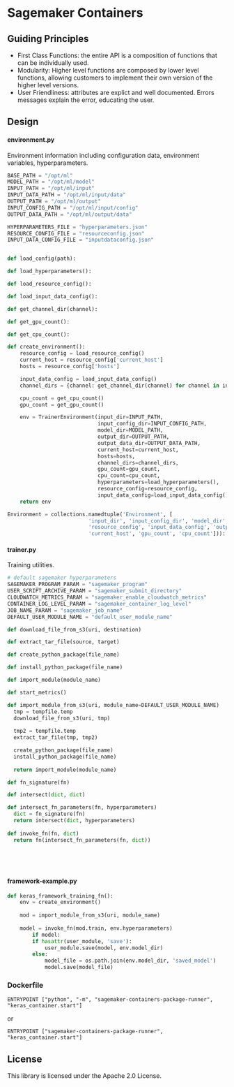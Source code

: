 # Sagemaker Containers

## Guiding Principles
- First Class Functions: the entire API is a composition of functions that can be individually used.
- Modularity:  Higher level functions are composed by lower level functions, allowing customers to implement their own version of the higher level versions.
- User Friendliness: attributes are explict and well documented. Errors messages explain the error, educating the user.

## Design

#### environment.py
Environment information including configuration data, environment variables, hyperparameters.

```python
BASE_PATH = "/opt/ml"
MODEL_PATH = "/opt/ml/model"
INPUT_PATH = "/opt/ml/input"
INPUT_DATA_PATH = "/opt/ml/input/data"
OUTPUT_PATH = "/opt/ml/output"
INPUT_CONFIG_PATH = "/opt/ml/input/config"
OUTPUT_DATA_PATH = "/opt/ml/output/data"

HYPERPARAMETERS_FILE = "hyperparameters.json"
RESOURCE_CONFIG_FILE = "resourceconfig.json"
INPUT_DATA_CONFIG_FILE = "inputdataconfig.json"


def load_config(path):

def load_hyperparameters():

def load_resource_config():

def load_input_data_config():

def get_channel_dir(channel):

def get_gpu_count():

def get_cpu_count():

def create_environment():
    resource_config = load_resource_config()
    current_host = resource_config['current_host']
    hosts = resource_config['hosts']

    input_data_config = load_input_data_config()
    channel_dirs = {channel: get_channel_dir(channel) for channel in input_data_config}

    cpu_count = get_cpu_count()
    gpu_count = get_gpu_count()

    env = TrainerEnvironment(input_dir=INPUT_PATH,
                             input_config_dir=INPUT_CONFIG_PATH,
                             model_dir=MODEL_PATH,
                             output_dir=OUTPUT_PATH,
                             output_data_dir=OUTPUT_DATA_PATH,
                             current_host=current_host,
                             hosts=hosts,
                             channel_dirs=channel_dirs,
                             gpu_count=gpu_count,
                             cpu_count=cpu_count,
                             hyperparameters=load_hyperparameters(),
                             resource_config=resource_config,
                             input_data_config=load_input_data_config())
    return env

Environment = collections.namedtuple('Environment', [
                          'input_dir', 'input_config_dir', 'model_dir', 'output_dir', 'hyperparameters', 
                          'resource_config', 'input_data_config', 'output_data_dir', 'hosts', 'channel_dirs', 
                          'current_host', 'gpu_count', 'cpu_count'])):
```

#### trainer.py
Training utilities.

```python
# default sagemaker hyperparameters
SAGEMAKER_PROGRAM_PARAM = "sagemaker_program"
USER_SCRIPT_ARCHIVE_PARAM = "sagemaker_submit_directory"
CLOUDWATCH_METRICS_PARAM = "sagemaker_enable_cloudwatch_metrics"
CONTAINER_LOG_LEVEL_PARAM = "sagemaker_container_log_level"
JOB_NAME_PARAM = "sagemaker_job_name"
DEFAULT_USER_MODULE_NAME = "default_user_module_name"

def download_file_from_s3(uri, destination) 

def extract_tar_file(source, target)

def create_python_package(file_name)

def install_python_package(file_name)

def import_module(module_name)

def start_metrics()

def import_module_from_s3(uri, module_name=DEFAULT_USER_MODULE_NAME)
  tmp = tempfile.temp
  download_file_from_s3(uri, tmp) 
  
  tmp2 = tempfile.temp
  extract_tar_file(tmp, tmp2)

  create_python_package(file_name)
  install_python_package(file_name)
  
  return import_module(module_name)

def fn_signature(fn)

def intersect(dict, dict)

def intersect_fn_parameters(fn, hyperparameters)
  dict = fn_signature(fn)
  return intersect(dict, hyperparameters)
  
def invoke_fn(fn, dict)
  return fn(intersect_fn_parameters(fn, dict))

  

  
```
#### framework-example.py

```python
def keras_framework_training_fn():
    env = create_environment()
    
    mod = import_module_from_s3(uri, module_name)
    
    model = invoke_fn(mod.train, env.hyperparameters)
        if model:
        if hasattr(user_module, 'save'):
            user_module.save(model, env.model_dir)
        else:
            model_file = os.path.join(env.model_dir, 'saved_model')
            model.save(model_file)
```

### Dockerfile

```
ENTRYPOINT ["python", "-m", "sagemaker-containers-package-runner", "keras_container.start"]
```
or
```
ENTRYPOINT ["sagemaker-containers-package-runner", "keras_container.start"]
```

## License

This library is licensed under the Apache 2.0 License. 
